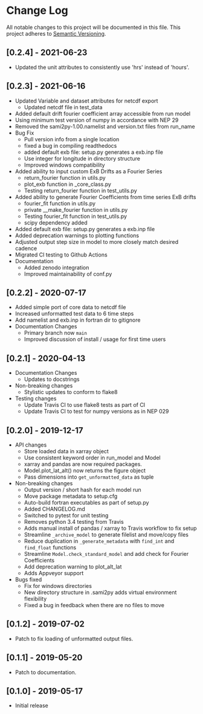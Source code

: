 # Change Log
All notable changes to this project will be documented in this file.
This project adheres to [Semantic Versioning](http://semver.org/).

## [0.2.4] - 2021-06-23
- Updated the unit attributes to consistently use 'hrs' instead of 'hours'.

## [0.2.3] - 2021-06-16
- Updated Variable and dataset attributes for netcdf export
  - Updated netcdf file in test_data
- Added default drift fourier coefficient array accessible from run model
- Using minimum test version of numpy in accordance with NEP 29
- Removed the sami2py-1.00.namelist and version.txt files from run_name
- Bug Fix
  - Pull version info from a single location
  - fixed a bug in compiling readthedocs
  - added default exb file: setup.py generates a exb.inp file
  - Use integer for longitude in directory structure
  - Improved windows compatibility
- Added ability to input custom ExB Drifts as a Fourier Series
  - return_fourier function in utils.py
  - plot_exb function in _core_class.py
  - Testing return_fourier function in test_utils.py
- Added ability to generate Fourier Coefficients from time series ExB drifts
  - fourier_fit function in utils.py
  - private __make_fourier function in utils.py
  - Testing fourier_fit function in test_utils.py
  - scipy dependency added
- Added default exb file: setup.py generates a exb.inp file
- Added deprecation warnings to plotting functions
- Adjusted output step size in model to more closely match desired cadence
- Migrated CI testing to Github Actions
- Documentation
  - Added zenodo integration
  - Improved maintainability of conf.py

## [0.2.2] - 2020-07-17
- Added simple port of core data to netcdf file
- Increased unformatted test data to 6 time steps
- Add namelist and exb.inp in fortran dir to gitignore
- Documentation Changes
  - Primary branch now `main`
  - Improved discussion of install / usage for first time users

## [0.2.1] - 2020-04-13
- Documentation Changes
  - Updates to docstrings
- Non-breaking changes
  - Stylistic updates to conform to flake8
- Testing changes
  - Update Travis CI to use flake8 tests as part of CI
  - Update Travis CI to test for numpy versions as in NEP 029

## [0.2.0] - 2019-12-17
- API changes
  - Store loaded data in xarray object
  - Use consistent keyword order in run_model and Model
  - xarray and pandas are now required packages.  
  - Model.plot_lat_alt() now returns the figure object
  - Pass dimensions into `get_unformatted_data` as tuple
- Non-breaking changes
  - Output version / short hash for each model run
  - Move package metadata to setup.cfg
  - Auto-build fortran executables as part of setup.py
  - Added CHANGELOG.md
  - Switched to pytest for unit testing
  - Removes python 3.4 testing from Travis
  - Adds manual install of pandas / xarray to Travis workflow to fix setup
  - Streamline `_archive_model` to generate filelist and move/copy files
  - Reduce duplication in `_generate_metadata` with `find_int` and `find_float` functions
  - Streamline `Model.check_standard_model` and add check for Fourier Coefficients
  - Add deprecation warning to plot_alt_lat
  - Adds Appveyor support
- Bugs fixed
  - Fix for windows directories
  - New directory structure in .sami2py adds virtual environment flexibility
  - Fixed a bug in feedback when there are no files to move

## [0.1.2] - 2019-07-02
- Patch to fix loading of unformatted output files.

## [0.1.1] - 2019-05-20
- Patch to documentation.

## [0.1.0] - 2019-05-17
- Initial release
